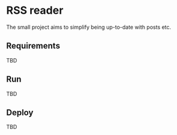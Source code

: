 # RSS reader

The small project aims to simplify being up-to-date with posts etc.

## Requirements

TBD

## Run

TBD

## Deploy

TBD
